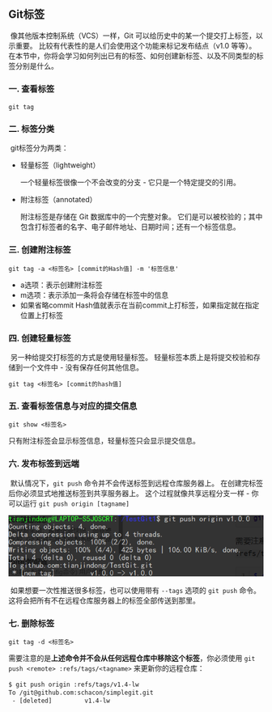 ## Git标签

​	像其他版本控制系统（VCS）一样，Git 可以给历史中的某一个提交打上标签，以示重要。 比较有代表性的是人们会使用这个功能来标记发布结点（v1.0 等等）。 在本节中，你将会学习如何列出已有的标签、如何创建新标签、以及不同类型的标签分别是什么。

### 一. 查看标签

```shell
git tag
```



### 二. 标签分类

​	git标签分为两类：

- 轻量标签（lightweight）

  一个轻量标签很像一个不会改变的分支 - 它只是一个特定提交的引用。

- 附注标签（annotated）

  附注标签是存储在 Git 数据库中的一个完整对象。 它们是可以被校验的；其中包含打标签者的名字、电子邮件地址、日期时间；还有一个标签信息。

### 三. 创建附注标签

```shell
git tag -a <标签名> [commit的Hash值] -m '标签信息'
```

- a选项：表示创建附注标签
- m选项：表示添加一条将会存储在标签中的信息
- 如果省略commit Hash值就表示在当前commit上打标签，如果指定就在指定位置上打标签



### 四. 创建轻量标签

​	另一种给提交打标签的方式是使用轻量标签。 轻量标签本质上是将提交校验和存储到一个文件中 - 没有保存任何其他信息。 

```shell
git tag <标签名> [commit的hash值]
```



### 五. 查看标签信息与对应的提交信息

```shell
git show <标签名>
```

只有附注标签会显示标签信息，轻量标签只会显示提交信息。





### 六. 发布标签到远端

​	默认情况下，`git push` 命令并不会传送标签到远程仓库服务器上。 在创建完标签后你必须显式地推送标签到共享服务器上。 这个过程就像共享远程分支一样 - 你可以运行 `git push origin [tagname]`

![](../images/51.png)



​	如果想要一次性推送很多标签，也可以使用带有 `--tags` 选项的 `git push` 命令。 这将会把所有不在远程仓库服务器上的标签全部传送到那里。



### 七. 删除标签

```shell
git tag -d <标签名>
```

需要注意的是**上述命令并不会从任何远程仓库中移除这个标签**，你必须使用 `git push <remote> :refs/tags/<tagname>` 来更新你的远程仓库：

```shell
$ git push origin :refs/tags/v1.4-lw
To /git@github.com:schacon/simplegit.git
 - [deleted]         v1.4-lw
```

